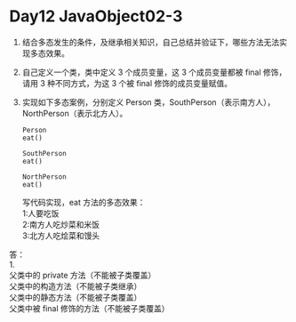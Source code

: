 # Day12 JavaObject02-3

1. 结合多态发生的条件，及继承相关知识，自己总结并验证下，哪些方法无法实现多态效果。

2. 自己定义一个类，类中定义 3 个成员变量，这 3 个成员变量都被 final 修饰，请用 3 种不同方式，为这 3 个被 final 修饰的成员变量赋值。

3. 实现如下多态案例，分别定义 Person 类，SouthPerson（表示南方人），NorthPerson（表示北方人）。
    ```
    Person
    eat()

    SouthPerson
    eat()

    NorthPerson
    eat()
    ```
    写代码实现，eat 方法的多态效果：  
    1:人要吃饭  
    2:南方人吃炒菜和米饭  
    3:北方人吃烩菜和馒头  

答：  
1.   
父类中的 private 方法（不能被子类覆盖）  
父类中的构造方法（不能被子类继承）  
父类中的静态方法（不能被子类覆盖）  
父类中被 final 修饰的方法（不能被子类覆盖）  